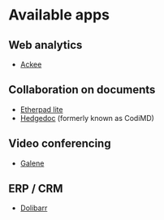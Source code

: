 # Available apps

## Web analytics

- [Ackee](https://github.com/abilian/nua/tree/main/apps/real-apps/ackee/nua)

## Collaboration on documents

- [Etherpad lite](https://github.com/abilian/nua/tree/main/apps/real-apps/etherpad-lite/nua)
- [Hedgedoc](https://github.com/abilian/nua/tree/main/apps/real-apps/hedgedoc/nua) (formerly known as CodiMD)

## Video conferencing

- [Galene](https://github.com/abilian/nua/tree/main/apps/real-apps/galene/nua)

## ERP / CRM

- [Dolibarr](https://github.com/abilian/nua/tree/main/apps/real-apps/dolibarr)
